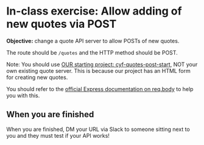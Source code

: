 # In-class exercise: Allow adding of new quotes via POST

**Objective:** change a quote API server to allow POSTs of new quotes.

The route should be `/quotes` and the HTTP method should be POST.

Note: You should use [OUR starting project: cyf-quotes-post-start](https://glitch.com/~cyf-quotes-post-start), NOT your own existing quote server. This is because our project has an HTML form for creating new quotes.

You should refer to the [official Express documentation on req.body](https://expressjs.com/en/api.html#req.body) to help you with this.

## When you are finished
When you are finished, DM your URL via Slack to someone sitting next to you and they must test if your API works!

